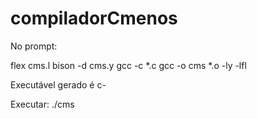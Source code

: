 # compiladorCmenos

No prompt:

 flex cms.l
 bison -d cms.y
 gcc -c *.c
 gcc -o cms *.o -ly -lfl

Executável gerado é c-

Executar: ./cms
